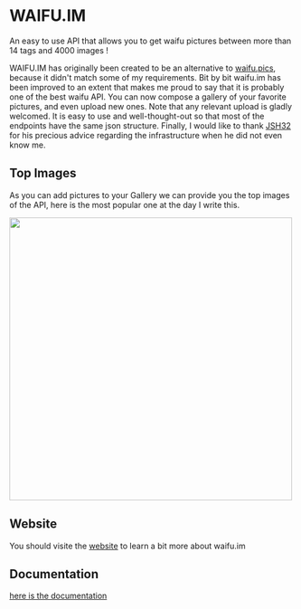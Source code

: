# WAIFU.IM
An easy to use API that allows you to get waifu pictures between more than 14 tags and 4000 images !



WAIFU.IM has originally been created to be an alternative to [waifu.pics](https://waifu.pics), because it didn't match some of my requirements. Bit by bit waifu.im has been improved to an extent that makes me proud to say that it is probably one of the best waifu API. You can now compose a gallery of your favorite pictures, and even upload new ones. Note that any relevant upload is gladly welcomed. It is easy to use and well-thought-out so that most of the endpoints have the same json structure. Finally, I would like to thank [JSH32](https://github.com/JSH32) for his precious advice regarding the infrastructure when he did not even know me.

## Top Images

As you can add pictures to your Gallery we can provide you the top images of the API, here is the most popular one at the day I write this.

[<img src="https://cdn.waifu.im/aa48cd9dc6b64367.jpg" width="500">]("image")

## Website
You should visite the [website](https://waifu.im) to learn a bit more about waifu.im

## Documentation
[here is the documentation](https://waifu.im/docs/)
